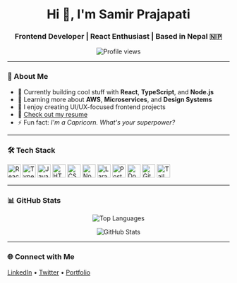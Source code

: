 <h1 align="center">Hi 👋, I'm Samir Prajapati</h1>
<h3 align="center">Frontend Developer | React Enthusiast | Based in Nepal 🇳🇵</h3>

<p align="center">
  <img src="https://komarev.com/ghpvc/?username=bullseye405&label=Profile%20views&color=0e75b6&style=flat" alt="Profile views" />
</p>

---

### 🚀 About Me

- 🔭 Currently building cool stuff with **React**, **TypeScript**, and **Node.js**
- 🌱 Learning more about **AWS**, **Microservices**, and **Design Systems**
- 🧠 I enjoy creating UI/UX-focused frontend projects
- 📄 [Check out my resume](https://www.prajapati-samir.com.np/resume)
- ⚡ Fun fact: *I'm a Capricorn. What's your superpower?*

---

### 🛠️ Tech Stack

<p align="left">
  <img src="https://cdn.jsdelivr.net/gh/devicons/devicon@latest/icons/react/react-original.svg" alt="React" width="30" />
  <img src="https://cdn.jsdelivr.net/gh/devicons/devicon@latest/icons/typescript/typescript-original.svg" alt="TypeScript" width="30" />
  <img src="https://cdn.jsdelivr.net/gh/devicons/devicon@latest/icons/javascript/javascript-original.svg" alt="JavaScript" width="30" />
  <img src="https://cdn.jsdelivr.net/gh/devicons/devicon@latest/icons/html5/html5-original.svg" alt="HTML5" width="30" />
  <img src="https://cdn.jsdelivr.net/gh/devicons/devicon@latest/icons/css3/css3-original.svg" alt="CSS3" width="30" />
  <img src="https://cdn.jsdelivr.net/gh/devicons/devicon@latest/icons/nodejs/nodejs-original.svg" alt="Node.js" width="30" />
  <img src="https://cdn.jsdelivr.net/gh/devicons/devicon@latest/icons/laravel/laravel-original.svg" alt="Laravel" width="30">
  <img src="https://cdn.jsdelivr.net/gh/devicons/devicon@latest/icons/postgresql/postgresql-original.svg" alt="PostgreSQL" width="30" />
  <img src="https://cdn.jsdelivr.net/gh/devicons/devicon@latest/icons/docker/docker-original.svg" alt="Docker" width="30" />
  <img src="https://cdn.jsdelivr.net/gh/devicons/devicon@latest/icons/git/git-original.svg" alt="Git" width="30" />
  <img src="https://www.vectorlogo.zone/logos/tailwindcss/tailwindcss-icon.svg" alt="Tailwind CSS" width="30" />
</p>

---

### 📊 GitHub Stats

<p align="center">
  <img src="https://github-readme-stats.vercel.app/api/top-langs/?username=bullseye405&layout=compact" alt="Top Languages" />
</p>

<p align="center">
  <img src="https://github-readme-stats.vercel.app/api?username=bullseye405&show_icons=true&theme=default" alt="GitHub Stats" />
</p>

<!-- 
  </p align="center">
    <img src="https://streak-stats.demolab.com?user=bullseye405&theme=default" alt="GitHub Streak" />
  </p>
-->

---

### 🌐 Connect with Me

<p align="left">
  <a href="https://www.linkedin.com/in/samir-prajapati-np" target="_blank">LinkedIn</a> •
  <a href="https://twitter.com/" target="_blank">Twitter</a> •
  <a href="https://prajapati-samir.com.np" target="_blank">Portfolio</a>
</p>
